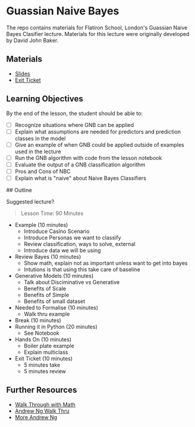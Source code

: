 # Guassian Naive Bayes

The repo contains materials for Flatiron School, London's Guassian Naive Bayes Clasifier lecture.
Materials for this lecture were originally developed by David John Baker.

## Materials

* [Slides](https://docs.google.com/presentation/d/16ybI_0nQ-f4pdVrfma5k3JOr5I7HFYoIYK3CiJdU5mA/edit?usp=sharing)
* [Exit Ticket]() 

## Learning Objectives 

By the end of the lesson, the student should be able to:

* [ ] Recognize situations where GNB can be applied 
* [ ] Explain what assumptions are needed for predictors and prediction classes in the model 
* [ ] Give an example of when GNB could be applied outside of examples used in the lecture
* [ ] Run the GNB algorithm with code from the lesson notebook
* [ ] Evaluate the output of a GNB classification algorithm 
* [ ] Pros and Cons of NBC 
* [ ] Explain what is "naive" about Naive Bayes Classifiers  

## Outline 

Suggested lecture?

> Lesson Time: 90 Minutes

- Example (10 minutes) 
	- Introduce Casino Scenario 
	- Introduce Personas we want to classify  
	- Review classification, ways to solve, external 
	- Introduce data we will be using 
- Review Bayes (10 minutes)
	- Show math, explain not as important unless want to get into bayes
	- Intutions is that using this take care of baseline 
- Generative Models (10 minutes)
	- Talk about Disciminative vs Generative
	- Benefits of Scale
	- Benefits of Simple 
	- Benefits of small dataset 
- Needed to Formalise (10 minutes)
	- Walk thru example 
- Break (10 minutes) 
- Running it in Python	(20 minutes)
	- See Notebook
- Hands On (10 minutes)
	- Boiler plate example
	- Explain multiclass
- Exit Ticket (10 minutes)
	- 5 minutes take 
	- 5 minutes review  


## Further Resources 

* [Walk Through with Math](https://www.youtube.com/watch?v=r1in0YNetG8)  
* [Andrew Ng Walk Thru](https://www.youtube.com/watch?v=z5UQyCESW64)
* [More Andrew Ng](https://www.youtube.com/watch?v=NFd0ZQk5bR4)
